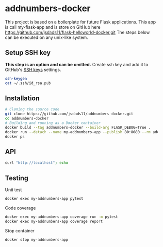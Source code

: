 # addnumbers-docker
This project is based on a boilerplate for future Flask applications. This app is call my-flask-app and is store on GitHub here https://github.com/jsdads11/flask-helloworld-docker.git 
The steps below can be executed on any unix-like system.
## Setup SSH key
**This step is an option and can be omitted.**
Create ssh key and add it to GitHub's [SSH keys](https://github.com/settings/keys) settings.
```bash
ssh-keygen
cat ~/.ssh/id_rsa.pub
```
## Installation
```bash
# Cloning the source code
git clone https://github.com/jsdads11/addnumbers-docker.git
cd addnumbers-docker
# Building and running as a Docker container
docker build --tag addnumbers-docker --build-arg FLASK_DEBUG=True .
docker run --detach --name my-addnumbers-app --publish 80:8080 --rm addnumbers-docker
docker ps
```
## API
```bash
curl "http://localhost"; echo
```
## Testing
Unit test
```bash
docker exec my-addnumbers-app pytest
```
Code coverage
```bash
docker exec my-addnumbers-app coverage run -m pytest
docker exec my-addnumbers-app coverage report
```
Stop container
```bash
docker stop my-addnumbers-app
```
